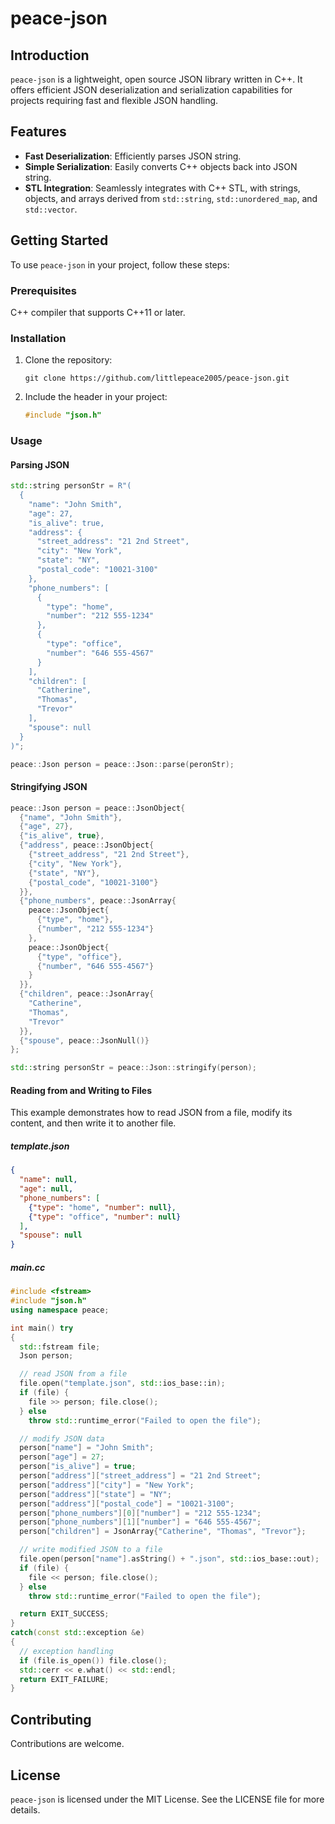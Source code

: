 # peace-json

## Introduction
`peace-json` is a lightweight, open source JSON library written in C++. It offers efficient JSON deserialization and serialization capabilities for projects requiring fast and flexible JSON handling.

## Features
- **Fast Deserialization**: Efficiently parses JSON string.
- **Simple Serialization**: Easily converts C++ objects back into JSON string.
- **STL Integration**: Seamlessly integrates with C++ STL, with strings, objects, and arrays derived from `std::string`, `std::unordered_map`, and `std::vector`.

## Getting Started
To use `peace-json` in your project, follow these steps:

### Prerequisites
C++ compiler that supports C++11 or later.

### Installation
1. Clone the repository:
   ```
   git clone https://github.com/littlepeace2005/peace-json.git
   ```
2. Include the header in your project:
   ```cpp
   #include "json.h"
   ```

### Usage
#### Parsing JSON
```cpp
std::string personStr = R"(
  {
    "name": "John Smith",
    "age": 27,
    "is_alive": true,
    "address": {
      "street_address": "21 2nd Street",
      "city": "New York",
      "state": "NY",
      "postal_code": "10021-3100"
    },
    "phone_numbers": [
      {
        "type": "home",
        "number": "212 555-1234"
      },
      {
        "type": "office",
        "number": "646 555-4567"
      }
    ],
    "children": [
      "Catherine",
      "Thomas",
      "Trevor"
    ],
    "spouse": null
  }
)";

peace::Json person = peace::Json::parse(peronStr);
```

#### Stringifying JSON
```cpp
peace::Json person = peace::JsonObject{
  {"name", "John Smith"},
  {"age", 27},
  {"is_alive", true},
  {"address", peace::JsonObject{
    {"street_address", "21 2nd Street"},
    {"city", "New York"},
    {"state", "NY"},
    {"postal_code", "10021-3100"}
  }},
  {"phone_numbers", peace::JsonArray{
    peace::JsonObject{
      {"type", "home"},
      {"number", "212 555-1234"}
    },
    peace::JsonObject{
      {"type", "office"},
      {"number", "646 555-4567"}
    }
  }},
  {"children", peace::JsonArray{
    "Catherine",
    "Thomas",
    "Trevor"
  }},
  {"spouse", peace::JsonNull()}
};

std::string personStr = peace::Json::stringify(person);
```

#### Reading from and Writing to Files
This example demonstrates how to read JSON from a file, modify its content, and then write it to another file.
##### template.json
```json
{
  "name": null,
  "age": null,
  "phone_numbers": [
    {"type": "home", "number": null},
    {"type": "office", "number": null}
  ],
  "spouse": null
}
```
##### main.cc
```cpp
#include <fstream>
#include "json.h"
using namespace peace;

int main() try
{
  std::fstream file;
  Json person;

  // read JSON from a file
  file.open("template.json", std::ios_base::in);
  if (file) {
    file >> person; file.close();
  } else
    throw std::runtime_error("Failed to open the file");

  // modify JSON data
  person["name"] = "John Smith";
  person["age"] = 27;
  person["is_alive"] = true;
  person["address"]["street_address"] = "21 2nd Street";
  person["address"]["city"] = "New York";
  person["address"]["state"] = "NY";
  person["address"]["postal_code"] = "10021-3100";
  person["phone_numbers"][0]["number"] = "212 555-1234";
  person["phone_numbers"][1]["number"] = "646 555-4567";
  person["children"] = JsonArray{"Catherine", "Thomas", "Trevor"};

  // write modified JSON to a file
  file.open(person["name"].asString() + ".json", std::ios_base::out);
  if (file) {
    file << person; file.close();
  } else
    throw std::runtime_error("Failed to open the file");

  return EXIT_SUCCESS;
}
catch(const std::exception &e)
{
  // exception handling
  if (file.is_open()) file.close();
  std::cerr << e.what() << std::endl;
  return EXIT_FAILURE;
}
```

## Contributing
Contributions are welcome.

## License
`peace-json` is licensed under the MIT License. See the LICENSE file for more details.

